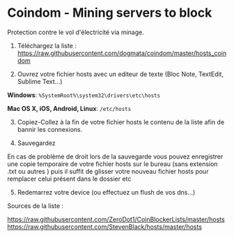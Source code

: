 # Coindom - Mining servers to block
Protection contre le vol d'électricité via minage.

1. Téléchargez la liste :
https://raw.githubusercontent.com/dogmata/coindom/master/hosts_coindom

2. Ouvrez votre fichier hosts avec un editeur de texte (Bloc Note, TextEdit, Sublime Text...)

**Windows**: `%SystemRoot%\system32\drivers\etc\hosts`

**Mac OS X, iOS, Android, Linux**: `/etc/hosts`

3. Copiez-Collez à la fin de votre fichier hosts le contenu de la liste afin de bannir les connexions.

4. Sauvegardez

En cas de problème de droit lors de la sauvegarde vous pouvez enregistrer une copie temporaire de votre fichier hosts sur le bureau (sans extension .txt ou autres ) puis il suffit de glisser votre nouveau fichier hosts pour remplacer celui présent dans le dossier etc

5. Redemarrez votre device (ou effectuez un flush de vos dns...)

Sources de la liste :

https://raw.githubusercontent.com/ZeroDot1/CoinBlockerLists/master/hosts
https://raw.githubusercontent.com/StevenBlack/hosts/master/hosts

